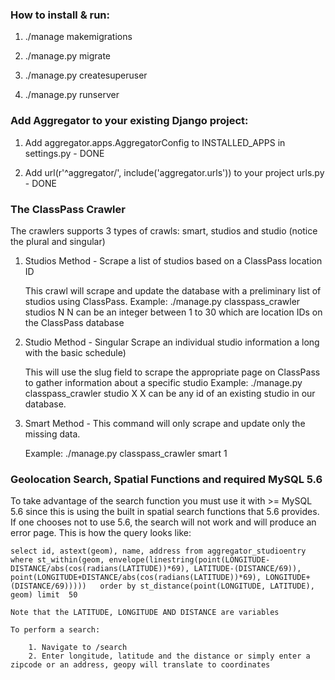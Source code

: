 <h3>How to install & run:</h3>

1. ./manage makemigrations

2. ./manage.py migrate

3. ./manage.py createsuperuser

4. ./manage.py runserver

<h3>Add Aggregator to your existing Django project:</h3>

1. Add aggregator.apps.AggregatorConfig to INSTALLED_APPS in settings.py - DONE

2. Add url(r'^aggregator/', include('aggregator.urls')) to your project urls.py - DONE

<h3> The ClassPass Crawler </h3>

The crawlers supports 3 types of crawls: smart, studios and studio (notice the plural and singular)

1.	Studios Method - Scrape a list of studios based on a ClassPass location ID

	This crawl will scrape and update the database with a preliminary list of studios using ClassPass.
	Example: ./manage.py classpass_crawler studios N
	N can be an integer between 1 to 30 which are location IDs on the ClassPass database

2.	Studio Method - Singular Scrape an individual studio information a long with the basic schedule)

	This will use the slug field to scrape the appropriate page on ClassPass to gather information about a specific studio
	Example: ./manage.py classpass_crawler studio X
	X can be any id of an existing studio in our database.

3.	Smart Method - This command will only scrape and update only the missing data.

	Example: ./manage.py classpass_crawler smart 1

<h3> Geolocation Search, Spatial Functions and required MySQL 5.6 </h3>

To take advantage of the search function you must use it with >= MySQL 5.6 since this is using the built in spatial search functions that 5.6 provides. If one chooses not to use 5.6, the search will not work and will produce an error page. This is how the query looks like: 

	select id, astext(geom), name, address from aggregator_studioentry where st_within(geom, envelope(linestring(point(LONGITUDE-DISTANCE/abs(cos(radians(LATITUDE))*69), LATITUDE-(DISTANCE/69)), point(LONGITUDE+DISTANCE/abs(cos(radians(LATITUDE))*69), LONGITUDE+(DISTANCE/69)))))   order by st_distance(point(LONGITUDE, LATITUDE), geom) limit  50

	Note that the LATITUDE, LONGITUDE AND DISTANCE are variables

	To perform a search:

		1. Navigate to /search
		2. Enter longitude, latitude and the distance or simply enter a zipcode or an address, geopy will translate to coordinates

